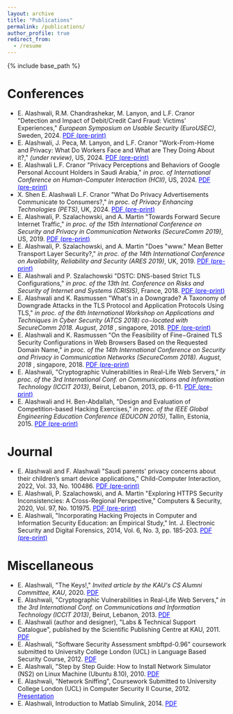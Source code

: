 ```yaml
---
layout: archive
title: "Publications"
permalink: /publications/
author_profile: true
redirect_from:
  - /resume
---
```


{% include base_path %}

Conferences
======
* E. Alashwali, R.M. Chandrashekar, M. Lanyon, and L.F. Cranor "Detection and Impact of Debit/Credit Card Fraud: Victims' Experiences," <i> European Symposium on
Usable Security (EuroUSEC)</i>, Sweden, 2024. <a href="https://arxiv.org/pdf/2408.08131" style="color: blue">PDF (pre-print)</a>
* E. Alashwali, J. Peca, M. Lanyon, and L.F. Cranor "Work-From-Home and Privacy: What Do Workers Face and What are They Doing About it?," <i> (under review)</i>, US, 2024. <a href="https://arxiv.org/pdf/2407.10094" style="color: blue">PDF (pre-print)</a>
* E. Alashwali L.F. Cranor "Privacy Perceptions and Behaviors of Google Personal Account Holders in Saudi Arabia,"<i> in proc. of International Conference on Human-Computer Interaction (HCII)</i>, US, 2024. <a href="https://arxiv.org/pdf/2308.10148" style="color: blue">PDF (pre-print)</a>
* X. Shen E. Alashwali L.F. Cranor "What Do Privacy Advertisements Communicate to Consumers?," <i> in proc. of Privacy Enhancing Technologies (PETS)</i>, UK, 2024. <a href="https://arxiv.org/pdf/2405.13857" style="color: blue">PDF (pre-print)</a>
* E. Alashwali, P. Szalachowski, and A. Martin "Towards Forward Secure Internet Traffic," <i> in proc. of the 15th International Conference on Security and Privacy in Communication Networks (SecureComm 2019)</i>, US, 2019. <a href="/publications/towards_fs.pdf" style="color: blue">PDF (pre-print)</a>
* E. Alashwali, P. Szalachowski, and A. Martin "Does "www." Mean Better Transport Layer Security?," <i> in proc. of the 14th International Conference on Availability, Reliability and Security (ARES 2019)</i>, UK, 2019. <a href="/publications/1906.06505.pdf" style="color: blue">PDF (pre-print)</a>
* E. Alashwali and P. Szalachowski "DSTC: DNS-based Strict TLS Configurations," <i> in proc. of the 13th Int. Conference on Risks and Security of Internet and Systems (CRISIS)</i>, France, 2018. <a href="alashwali_and_szalachowski_dstc_camera_ready.pdf" style="color: blue">PDF (pre-print)</a>
* E. Alashwali and K. Rasmussen "What's in a Downgrade? A Taxonomy of Downgrade Attacks in the TLS Protocol and Application Protocols Using TLS," <i>in proc. of the 6th International Workshop on Applications and Techniques in Cyber Security (ATCS 2018) co−located with SecureComm 2018. August‚ 2018 </i>, singapore, 2018. <a href="downgrade-taxonomy-18.pdf" style="color: blue">PDF (pre-print)</a>
* E. Alashwali and K. Rasmussen "On the Feasibility of Fine−Grained TLS Security Configurations in Web Browsers Based on the Requested Domain Name," <i>in proc. of the 14th International Conference on Security and Privacy in Communication Networks (SecureComm 2018). August‚ 2018 </i>, singapore, 2018. <a href="fine_grained_tls_securecomm18.pdf" style="color: blue">PDF (pre-print)</a>
* E. Alashwali, "Cryptographic Vulnerabilities in Real-Life Web Servers," <i>in proc. of the 3rd International Conf. on Communications and Information Technology (ICCIT 2013)</i>, Beirut, Lebanon, 2013, pp. 6-11. <a href="ccit_paper_2012.pdf" style="color: blue">PDF (pre-print)</a>
* E. Alashwali and H. Ben-Abdallah, "Design and Evaluation of Competition-based Hacking Exercises," <i> in proc. of the IEEE Global Engineering Education Conference (EDUCON 2015)</i>, Tallin, Estonia, 2015. <a href="competition_based_hacking_exercises.pdf" style="color: blue">PDF (pre-print) </a>

Journal
======
* E. Alashwali and F. Alashwali "Saudi parents' privacy concerns about their children’s smart device applications," Child-Computer Interaction, 2022, Vol. 33, No. 100486. <a href="/publications/saudi_parent_privacy_concerns_arxiv_v3.pdf" style="color: blue">PDF (pre-print)</a>
* E. Alashwali, P. Szalachowski, and A. Martin "Exploring HTTPS Security Inconsistencies: A Cross-Regional Perspective," Computers & Security, 2020, Vol. 97, No. 101975. <a href="/publications/https_inconsistencies_arxiv.pdf" style="color: blue">PDF (pre-print)</a>
* E. Alashwali, "Incorporating Hacking Projects in Computer and Information Security Education: an Empirical Study," Int. J. Electronic Security and Digital Forensics, 2014, Vol. 6, No. 3, pp. 185-203. <a href="IJESDF_infosec_education.pdf" style="color: blue">PDF (pre-print) </a>

Miscellaneous
======
* E. Alashwali, "The Keys!," <i> Invited article by the KAU's CS Alumni Committee, KAU</i>, 2020. <a href="the_keys.pdf" style="color: blue">PDF</a>
* E. Alashwali, "Cryptographic Vulnerabilities in Real-Life Web Servers," <i> in the 3rd International Conf. on Communications and Information Technology (ICCIT 2013)</i>, Beirut, Lebanon, 2013. <a href="ccit_poster_2012.pdf" style="color: blue">PDF</a>
* E. Alashwali (author and designer), "Labs & Technical Support Catalogue", published by the Scientific Publishing Centre at KAU, 2011. <a href="catalogue_2010_A5size_ver5.pdf" style="color: blue">PDF</a>
* E. Alashwali, "Software Security Assessment smbftpd-0.96" coursework submitted to University College London (UCL) in Language Based Security Course, 2012. <a href="security_assesment.pdf" style="color: blue">PDF</a>
* E. Alashwali, "Step by Step Guide: How to Install Network Simulator (NS2) on Linux Machine (Ubuntu 8.10), 2010. <a href="ns2.pdf" style="color: blue">PDF</a>
* E. Alashwali, "Network Sniffing", Coursework Submitted to University College London (UCL) in Computer Security II Course, 2012. <a href="network_sniffing_ver5.pdf" style="color: blue">Presentation</a>
* E. Alashwali, Introduction to Matlab Simulink, 2014. <a href="intro_simulink.pdf" style="color: blue">PDF</a>

